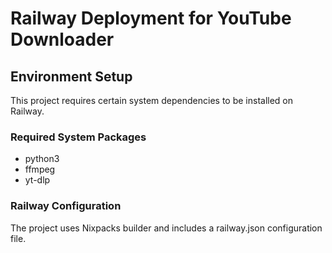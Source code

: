 # Railway Deployment for YouTube Downloader

## Environment Setup

This project requires certain system dependencies to be installed on Railway.

### Required System Packages
- python3
- ffmpeg
- yt-dlp

### Railway Configuration
The project uses Nixpacks builder and includes a railway.json configuration file.
